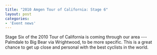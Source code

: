 ```yaml
---
title: "2010 Amgen Tour of California: Stage 6"
layout: post
categories:
- 'Event news'
---
```


Stage Six of the 2010 Tour of California is coming through our area --- Palmdale to Big Bear via Wrightwood, to be more specific. This is a great chance to get up close and personal with the best cyclists in the world.